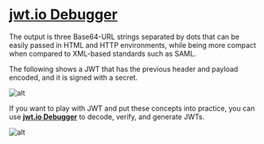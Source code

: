 # **[jwt.io Debugger](https://jwt.io/#debugger-io)**

The output is three Base64-URL strings separated by dots that can be easily passed in HTML and HTTP environments, while being more compact when compared to XML-based standards such as SAML.

The following shows a JWT that has the previous header and payload encoded, and it is signed with a secret.

![alt](https://cdn.auth0.com/content/jwt/encoded-jwt3.png)

If you want to play with JWT and put these concepts into practice, you can use **[jwt.io Debugger](https://jwt.io/#debugger-io)** to decode, verify, and generate JWTs.

![alt](https://cdn.auth0.com/website/jwt/introduction/debugger.png)
